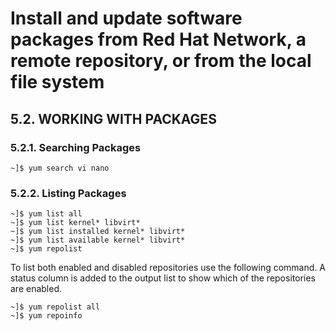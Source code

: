 # Install and update software packages from Red Hat Network, a remote repository, or from the local file system
## 5.2. WORKING WITH PACKAGES
### 5.2.1. Searching Packages
```shel
~]$ yum search vi nano
```

### 5.2.2. Listing Packages
```shell
~]$ yum list all
~]$ yum list kernel* libvirt*
~]$ yum list installed kernel* libvirt*
~]$ yum list available kernel* libvirt*
~]$ yum repolist
```

To list both enabled and disabled repositories use the following command. A status column is added to the output list to show which of the repositories are enabled.

```shell
~]$ yum repolist all
~]$ yum repoinfo
```
